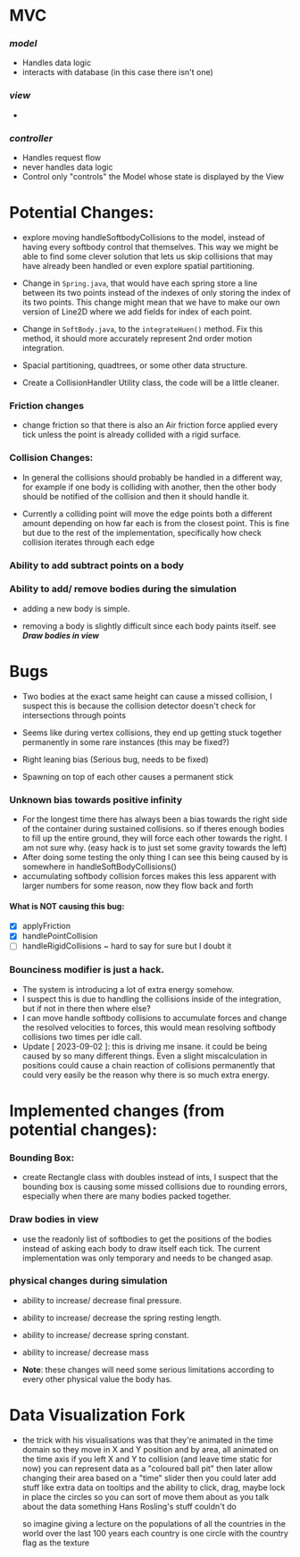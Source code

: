 # MVC

### **_model_**

- Handles data logic
- interacts with database (in this case there isn't one)

### **_view_**

-

### **_controller_**

- Handles request flow
- never handles data logic
- Control only "controls" the Model whose state is displayed by the View

# Potential Changes:

- explore moving handleSoftbodyCollisions to the model, instead of having every softbody control that themselves. This way we might be able to find some clever solution that lets us skip collisions that may have already been handled or even explore spatial partitioning.

- Change in `Spring.java`, that would have each spring store a line between its two points instead of the indexes of only storing the index of its two points. This change might mean that we have to make our own version of Line2D where we add fields for index of each point.

- Change in `SoftBody.java`, to the `integrateHuen()` method. Fix this method, it should more accurately represent 2nd order motion integration.

- Spacial partitioning, quadtrees, or some other data structure.

- Create a CollisionHandler Utility class, the code will be a little cleaner.

### Friction changes

- change friction so that there is also an Air friction force applied every tick unless the point is already collided with a rigid surface.

### Collision Changes:

- In general the collisions should probably be handled in a different way, for example if one body is colliding with another, then the other body should be notified of the collision and then it should handle it.

- Currently a colliding point will move the edge points both a different amount depending on how far each is from the closest point. This is fine but due to the rest of the implementation, specifically how check collision iterates through each edge

### Ability to add subtract points on a body

### Ability to add/ remove bodies during the simulation

- adding a new body is simple.

- removing a body is slightly difficult since each body paints itself. see **_Draw bodies in view_**

# Bugs

- Two bodies at the exact same height can cause a missed collision, I suspect this is because the collision detector doesn't check for intersections through points

- Seems like during vertex collisions, they end up getting stuck together permanently in some rare instances (this may be fixed?)

- Right leaning bias (Serious bug, needs to be fixed)

- Spawning on top of each other causes a permanent stick

### Unknown bias towards positive infinity

- For the longest time there has always been a bias towards the right side of the container during sustained collisions. so if theres enough bodies to fill up the entire ground, they will force each other towards the right. I am not sure why. (easy hack is to just set some gravity towards the left)
- After doing some testing the only thing I can see this being caused by is somewhere in handleSoftBodyCollisions()
- accumulating softbody collision forces makes this less apparent with larger numbers for some reason, now they flow back and forth

#### **What is NOT causing this bug:**

- [x] applyFriction
- [x] handlePointCollision
- [ ] handleRigidCollisions ~ hard to say for sure but I doubt it

### Bounciness modifier is just a hack.

- The system is introducing a lot of extra energy somehow.
- I suspect this is due to handling the collisions inside of the integration, but if not in there then where else?
- I can move handle softbody collisions to accumulate forces and change the resolved velocities to forces, this would mean resolving softbody collisions two times per idle call.
- Update [ 2023-09-02 ]: this is driving me insane. it could be being caused by so many different things. Even a slight miscalculation in positions could cause a chain reaction of collisions permanently that could very easily be the reason why there is so much extra energy.

# Implemented changes (from potential changes):

### Bounding Box:

- create Rectangle class with doubles instead of ints, I suspect that the bounding box is causing some missed collisions due to rounding errors, especially when there are many bodies packed together.

### Draw bodies in view

- use the readonly list of softbodies to get the positions of the bodies instead of asking each body to draw itself each tick. The current implementation was only temporary and needs to be changed asap.

### physical changes during simulation

- ability to increase/ decrease final pressure.

- ability to increase/ decrease the spring resting length.

- ability to increase/ decrease spring constant.

- ability to increase/ decrease mass

- **Note**: these changes will need some serious limitations according to every other physical value the body has.

# Data Visualization Fork

- <p> the trick with his visualisations was that they're animated in the time domain
    so they move in X and Y position and by area, all animated on the time axis
    if you left X and Y to collision (and leave time static for now) you can represent data as a "coloured ball pit"
    then later allow changing their area based on a "time" slider
    then you could later add stuff like extra data on tooltips
    and the ability to click, drag, maybe lock in place the circles
    so you can sort of move them about as you talk about the data 
    something Hans Rosling's stuff couldn't do
      </p>
      <p>
      so imagine giving a lecture on the populations of all the countries in the world over the last 100 years
  each country is one circle with the country flag as the texture
  </p>
